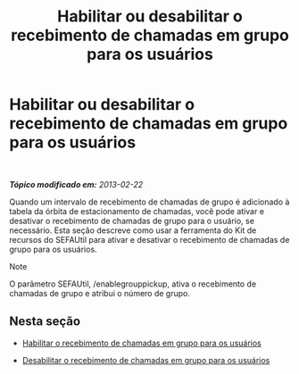 ﻿---
title: Habilitar ou desabilitar o recebimento de chamadas em grupo para os usuários
TOCTitle: Habilitar ou desabilitar o recebimento de chamadas em grupo para os usuários
ms:assetid: 5bd8537c-7519-4749-9b4e-1400632941d8
ms:mtpsurl: https://technet.microsoft.com/pt-br/library/JJ945632(v=OCS.15)
ms:contentKeyID: 52057636
ms.date: 05/19/2016
mtps_version: v=OCS.15
ms.translationtype: HT
---

# Habilitar ou desabilitar o recebimento de chamadas em grupo para os usuários

 

_**Tópico modificado em:** 2013-02-22_

Quando um intervalo de recebimento de chamadas de grupo é adicionado à tabela da órbita de estacionamento de chamadas, você pode ativar e desativar o recebimento de chamadas de grupo para o usuário, se necessário. Esta seção descreve como usar a ferramenta do Kit de recursos do SEFAUtil para ativar e desativar o recebimento de chamadas de grupo para os usuários.

> [!note]  
> O parâmetro SEFAUtil, /enablegrouppickup, ativa o recebimento de chamadas de grupo e atribui o número de grupo.

## Nesta seção

  - [Habilitar o recebimento de chamadas em grupo para os usuários](lync-server-2013-enable-group-call-pickup-for-users.md)

  - [Desabilitar o recebimento de chamadas em grupo para os usuários](lync-server-2013-disable-group-call-pickup-for-users.md)

